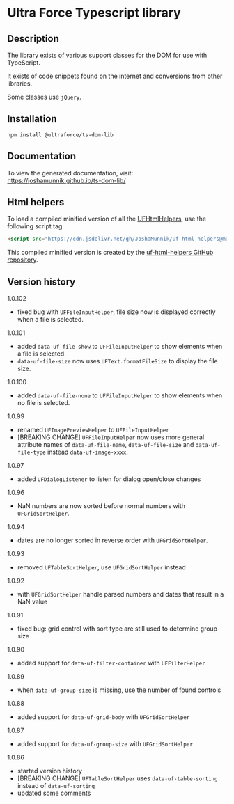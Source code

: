 # Ultra Force Typescript library

## Description

The library exists of various support classes for the DOM for use with TypeScript.

It exists of code snippets found on the internet and conversions from other libraries.

Some classes use `jQuery`.

## Installation

`npm install @ultraforce/ts-dom-lib`

## Documentation

To view the generated documentation, visit: https://joshamunnik.github.io/ts-dom-lib/

## Html helpers

To load a compiled minified version of all the [UFHtmlHelpers](src/helpers), use the following 
script tag:  

```html
<script src="https://cdn.jsdelivr.net/gh/JoshaMunnik/uf-html-helpers@master/dist/uf-html-helpers.js"></script>
```

This compiled minified version is created by the
[uf-html-helpers GitHub repository](https://github.com/JoshaMunnik/uf-html-helpers).

## Version history

1.0.102
- fixed bug with `UFFileInputHelper`, file size now is displayed correctly when a file is selected.

1.0.101
- added `data-uf-file-show` to `UFFileInputHelper` to show elements when a file is selected.
- `data-uf-file-size` now uses `UFText.formatFileSize` to display the file size.

1.0.100
- added `data-uf-file-none` to `UFFileInputHelper` to show elements when no file is selected.

1.0.99
- renamed `UFImagePreviewHelper` to `UFFileInputHelper` 
- [BREAKING CHANGE] `UFFileInputHelper` now uses more general attribute names of 
  `data-uf-file-name`, `data-uf-file-size` and `data-uf-file-type` instead `data-uf-image-xxxx`. 

1.0.97
- added `UFDialogListener` to listen for dialog open/close changes

1.0.96
- NaN numbers are now sorted before normal numbers with `UFGridSortHelper`.
 
1.0.94
- dates are no longer sorted in reverse order with `UFGridSortHelper`.

1.0.93
- removed `UFTableSortHelper`, use `UFGridSortHelper` instead

1.0.92
- with `UFGridSortHelper` handle parsed numbers and dates that result in a NaN value

1.0.91
- fixed bug: grid control with sort type are still used to determine group size

1.0.90
- added support for `data-uf-filter-container` with `UFFilterHelper`

1.0.89 
- when `data-uf-group-size` is missing, use the number of found controls

1.0.88
- added support for `data-uf-grid-body` with `UFGridSortHelper`

1.0.87
- added support for `data-uf-group-size` with `UFGridSortHelper`

1.0.86
- started version history
- [BREAKING CHANGE] `UFTableSortHelper` uses `data-uf-table-sorting` instead of `data-uf-sorting` 
- updated some comments
